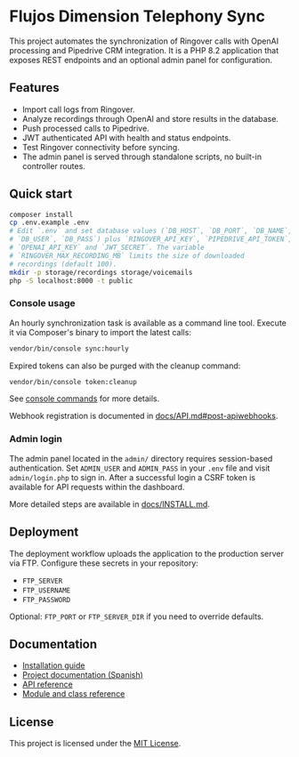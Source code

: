# Flujos Dimension Telephony Sync

This project automates the synchronization of Ringover calls with OpenAI processing and Pipedrive CRM integration. It is a PHP 8.2 application that exposes REST endpoints and an optional admin panel for configuration.

## Features

- Import call logs from Ringover.
- Analyze recordings through OpenAI and store results in the database.
- Push processed calls to Pipedrive.
- JWT authenticated API with health and status endpoints.
- Test Ringover connectivity before syncing.
- The admin panel is served through standalone scripts, no built-in controller routes.

## Quick start

```bash
composer install
cp .env.example .env
# Edit `.env` and set database values (`DB_HOST`, `DB_PORT`, `DB_NAME`,
# `DB_USER`, `DB_PASS`) plus `RINGOVER_API_KEY`, `PIPEDRIVE_API_TOKEN`,
# `OPENAI_API_KEY` and `JWT_SECRET`. The variable
# `RINGOVER_MAX_RECORDING_MB` limits the size of downloaded
# recordings (default 100).
mkdir -p storage/recordings storage/voicemails
php -S localhost:8000 -t public
```

### Console usage

An hourly synchronization task is available as a command line tool. Execute it
via Composer's binary to import the latest calls:

```bash
vendor/bin/console sync:hourly
```

Expired tokens can also be purged with the cleanup command:

```bash
vendor/bin/console token:cleanup
```

See [console commands](docs/modules.md#console-commands) for more details.

Webhook registration is documented in
[docs/API.md#post-apiwebhooks](docs/API.md#post-apiwebhooks).

### Admin login

The admin panel located in the `admin/` directory requires session-based
authentication. Set `ADMIN_USER` and `ADMIN_PASS` in your `.env` file and
visit `admin/login.php` to sign in. After a successful login a CSRF token is
available for API requests within the dashboard.

More detailed steps are available in [docs/INSTALL.md](docs/INSTALL.md).

## Deployment

The deployment workflow uploads the application to the production server via FTP. Configure these secrets in your repository:
- `FTP_SERVER`
- `FTP_USERNAME`
- `FTP_PASSWORD`

Optional: `FTP_PORT` or `FTP_SERVER_DIR` if you need to override defaults.

## Documentation

- [Installation guide](docs/INSTALL.md)
- [Project documentation (Spanish)](docs/README_es.md)
- [API reference](docs/API.md)
- [Module and class reference](docs/modules.md)

## License

This project is licensed under the [MIT License](LICENSE).
